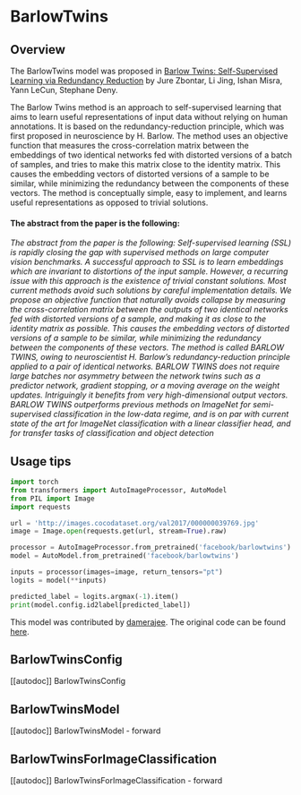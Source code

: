 <!--Copyright 2024 The HuggingFace Team. All rights reserved.

Licensed under the Apache License, Version 2.0 (the "License"); you may not use this file except in compliance with
the License. You may obtain a copy of the License at

http://www.apache.org/licenses/LICENSE-2.0

Unless required by applicable law or agreed to in writing, software distributed under the License is distributed on
an "AS IS" BASIS, WITHOUT WARRANTIES OR CONDITIONS OF ANY KIND, either express or implied. See the License for the
specific language governing permissions and limitations under the License.

⚠️ Note that this file is in Markdown but contain specific syntax for our doc-builder (similar to MDX) that may not be
rendered properly in your Markdown viewer.

-->

# BarlowTwins

## Overview

The BarlowTwins model was proposed in [Barlow Twins: Self-Supervised Learning via Redundancy Reduction](https://arxiv.org/abs/2103.03230) by Jure Zbontar, Li Jing, Ishan Misra, Yann LeCun, Stephane Deny.

<INSERT SHORT SUMMARY HERE>
The Barlow Twins method is an approach to self-supervised learning that aims to learn useful representations of input data without relying on human annotations. It is based on the redundancy-reduction principle, which was first proposed in neuroscience by H. Barlow. The method uses an objective function that measures the cross-correlation matrix between the embeddings of two identical networks fed with distorted versions of a batch of samples, and tries to make this matrix close to the identity matrix. This causes the embedding vectors of distorted versions of a sample to be similar, while minimizing the redundancy between the components of these vectors. The method is conceptually simple, easy to implement, and learns useful representations as opposed to trivial solutions. 


#### The abstract from the paper is the following:

*The abstract from the paper is the following:
Self-supervised learning (SSL) is rapidly closing
the gap with supervised methods on large computer vision benchmarks. A successful approach
to SSL is to learn embeddings which are invariant
to distortions of the input sample. However, a
recurring issue with this approach is the existence
of trivial constant solutions. Most current methods avoid such solutions by careful implementation details. We propose an objective function
that naturally avoids collapse by measuring the
cross-correlation matrix between the outputs of
two identical networks fed with distorted versions
of a sample, and making it as close to the identity
matrix as possible. This causes the embedding
vectors of distorted versions of a sample to be similar, while minimizing the redundancy between
the components of these vectors. The method is
called BARLOW TWINS, owing to neuroscientist
H. Barlow’s redundancy-reduction principle applied to a pair of identical networks. BARLOW
TWINS does not require large batches nor asymmetry between the network twins such as a predictor network, gradient stopping, or a moving
average on the weight updates. Intriguingly it benefits from very high-dimensional output vectors.
BARLOW TWINS outperforms previous methods
on ImageNet for semi-supervised classification in
the low-data regime, and is on par with current
state of the art for ImageNet classification with
a linear classifier head, and for transfer tasks of
classification and object detection*

## Usage tips

```python
import torch
from transformers import AutoImageProcessor, AutoModel
from PIL import Image
import requests

url = 'http://images.cocodataset.org/val2017/000000039769.jpg'
image = Image.open(requests.get(url, stream=True).raw)

processor = AutoImageProcessor.from_pretrained('facebook/barlowtwins')
model = AutoModel.from_pretrained('facebook/barlowtwins')

inputs = processor(images=image, return_tensors="pt")
logits = model(**inputs)

predicted_label = logits.argmax(-1).item()
print(model.config.id2label[predicted_label])
```

This model was contributed by [damerajee](https://huggingface.co/damerajee).
The original code can be found [here](https://github.com/facebookresearch/barlowtwins).


## BarlowTwinsConfig

[[autodoc]] BarlowTwinsConfig

<frameworkcontent>
<pt>

## BarlowTwinsModel

[[autodoc]] BarlowTwinsModel
    - forward

## BarlowTwinsForImageClassification

[[autodoc]] BarlowTwinsForImageClassification
    - forward

</pt>
<tf>

